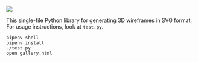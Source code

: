![](https://prideout.net/blog/svg_wireframes/filmstrip.svg)

This single-file Python library for generating 3D wireframes in SVG format.
For usage instructions, look at `test.py`.

```
pipenv shell
pipenv install
./test.py
open gallery.html
```
